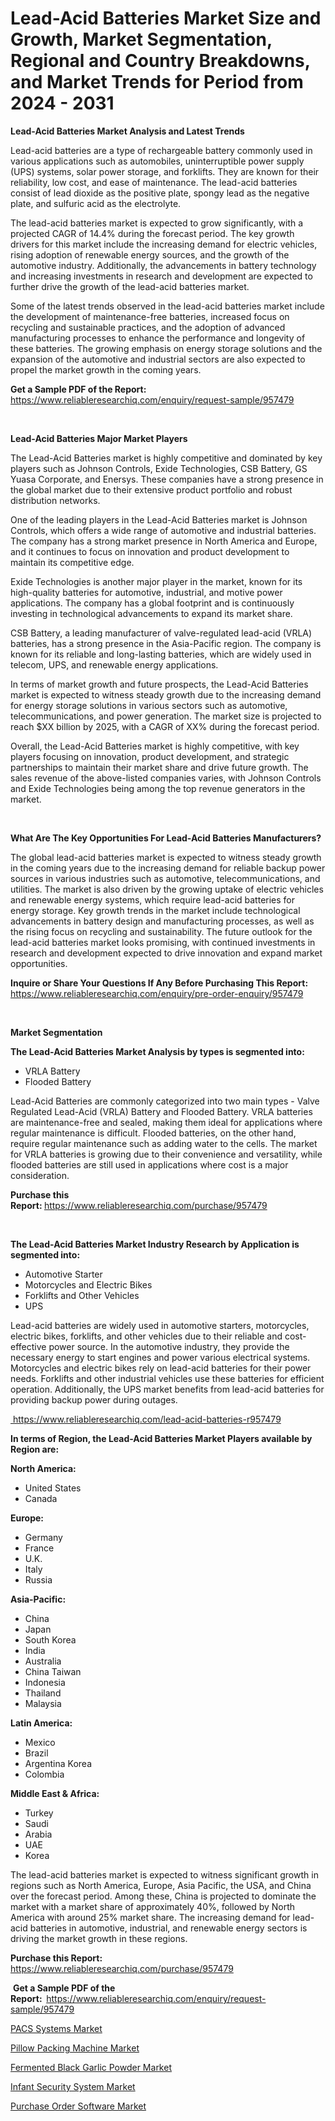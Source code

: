 <p><h1>Lead-Acid Batteries Market Size and Growth, Market Segmentation, Regional and Country Breakdowns, and Market Trends for Period from 2024 -  2031</h1></p><p><strong>Lead-Acid Batteries Market Analysis and Latest Trends</strong></p>
<p><p>Lead-acid batteries are a type of rechargeable battery commonly used in various applications such as automobiles, uninterruptible power supply (UPS) systems, solar power storage, and forklifts. They are known for their reliability, low cost, and ease of maintenance. The lead-acid batteries consist of lead dioxide as the positive plate, spongy lead as the negative plate, and sulfuric acid as the electrolyte.</p><p>The lead-acid batteries market is expected to grow significantly, with a projected CAGR of 14.4% during the forecast period. The key growth drivers for this market include the increasing demand for electric vehicles, rising adoption of renewable energy sources, and the growth of the automotive industry. Additionally, the advancements in battery technology and increasing investments in research and development are expected to further drive the growth of the lead-acid batteries market.</p><p>Some of the latest trends observed in the lead-acid batteries market include the development of maintenance-free batteries, increased focus on recycling and sustainable practices, and the adoption of advanced manufacturing processes to enhance the performance and longevity of these batteries. The growing emphasis on energy storage solutions and the expansion of the automotive and industrial sectors are also expected to propel the market growth in the coming years.</p></p>
<p><strong>Get a Sample PDF of the Report:&nbsp;</strong> <a href="https://www.reliableresearchiq.com/enquiry/request-sample/957479">https://www.reliableresearchiq.com/enquiry/request-sample/957479</a></p>
<p>&nbsp;</p>
<p><strong>Lead-Acid Batteries Major Market Players</strong></p>
<p><p>The Lead-Acid Batteries market is highly competitive and dominated by key players such as Johnson Controls, Exide Technologies, CSB Battery, GS Yuasa Corporate, and Enersys. These companies have a strong presence in the global market due to their extensive product portfolio and robust distribution networks.</p><p>One of the leading players in the Lead-Acid Batteries market is Johnson Controls, which offers a wide range of automotive and industrial batteries. The company has a strong market presence in North America and Europe, and it continues to focus on innovation and product development to maintain its competitive edge.</p><p>Exide Technologies is another major player in the market, known for its high-quality batteries for automotive, industrial, and motive power applications. The company has a global footprint and is continuously investing in technological advancements to expand its market share.</p><p>CSB Battery, a leading manufacturer of valve-regulated lead-acid (VRLA) batteries, has a strong presence in the Asia-Pacific region. The company is known for its reliable and long-lasting batteries, which are widely used in telecom, UPS, and renewable energy applications.</p><p>In terms of market growth and future prospects, the Lead-Acid Batteries market is expected to witness steady growth due to the increasing demand for energy storage solutions in various sectors such as automotive, telecommunications, and power generation. The market size is projected to reach $XX billion by 2025, with a CAGR of XX% during the forecast period.</p><p>Overall, the Lead-Acid Batteries market is highly competitive, with key players focusing on innovation, product development, and strategic partnerships to maintain their market share and drive future growth. The sales revenue of the above-listed companies varies, with Johnson Controls and Exide Technologies being among the top revenue generators in the market.</p></p>
<p>&nbsp;</p>
<p><strong>What Are The Key Opportunities For Lead-Acid Batteries Manufacturers?</strong></p>
<p><p>The global lead-acid batteries market is expected to witness steady growth in the coming years due to the increasing demand for reliable backup power sources in various industries such as automotive, telecommunications, and utilities. The market is also driven by the growing uptake of electric vehicles and renewable energy systems, which require lead-acid batteries for energy storage. Key growth trends in the market include technological advancements in battery design and manufacturing processes, as well as the rising focus on recycling and sustainability. The future outlook for the lead-acid batteries market looks promising, with continued investments in research and development expected to drive innovation and expand market opportunities.</p></p>
<p><strong>Inquire or Share Your Questions If Any Before Purchasing This Report:</strong> <a href="https://www.reliableresearchiq.com/enquiry/pre-order-enquiry/957479">https://www.reliableresearchiq.com/enquiry/pre-order-enquiry/957479</a></p>
<p>&nbsp;</p>
<p><strong>Market Segmentation</strong></p>
<p><strong>The Lead-Acid Batteries Market Analysis by types is segmented into:</strong></p>
<p><ul><li>VRLA Battery</li><li>Flooded Battery</li></ul></p>
<p><p>Lead-Acid Batteries are commonly categorized into two main types - Valve Regulated Lead-Acid (VRLA) Battery and Flooded Battery. VRLA batteries are maintenance-free and sealed, making them ideal for applications where regular maintenance is difficult. Flooded batteries, on the other hand, require regular maintenance such as adding water to the cells. The market for VRLA batteries is growing due to their convenience and versatility, while flooded batteries are still used in applications where cost is a major consideration.</p></p>
<p><strong>Purchase this Report:&nbsp;</strong><a href="https://www.reliableresearchiq.com/purchase/957479">https://www.reliableresearchiq.com/purchase/957479</a></p>
<p>&nbsp;</p>
<p><strong>The Lead-Acid Batteries Market Industry Research by Application is segmented into:</strong></p>
<p><ul><li>Automotive Starter</li><li>Motorcycles and Electric Bikes</li><li>Forklifts and Other Vehicles</li><li>UPS</li></ul></p>
<p><p>Lead-acid batteries are widely used in automotive starters, motorcycles, electric bikes, forklifts, and other vehicles due to their reliable and cost-effective power source. In the automotive industry, they provide the necessary energy to start engines and power various electrical systems. Motorcycles and electric bikes rely on lead-acid batteries for their power needs. Forklifts and other industrial vehicles use these batteries for efficient operation. Additionally, the UPS market benefits from lead-acid batteries for providing backup power during outages.</p></p>
<p><a href="https://www.reliableresearchiq.com/lead-acid-batteries-r957479">&nbsp;https://www.reliableresearchiq.com/lead-acid-batteries-r957479</a></p>
<p><strong>In terms of Region, the Lead-Acid Batteries Market Players available by Region are:</strong></p>
<p>
    <p> <strong> North America: </strong>
        <ul>
            <li>United States</li>
            <li>Canada</li>
        </ul>
        </p> 
    <p> <strong> Europe: </strong>
        <ul>
            <li>Germany</li>
            <li>France</li>
            <li>U.K.</li>
            <li>Italy</li>
            <li>Russia</li>
        </ul>
        </p> 
    <p> <strong> Asia-Pacific: </strong>
        <ul>
            <li>China</li>
            <li>Japan</li>
            <li>South Korea</li>
            <li>India</li>
            <li>Australia</li>
            <li>China Taiwan</li>
            <li>Indonesia</li>
            <li>Thailand</li>
            <li>Malaysia</li>
        </ul>
        </p> 
    <p> <strong> Latin America: </strong>
        <ul>
            <li>Mexico</li>
            <li>Brazil</li>
            <li>Argentina Korea</li>
            <li>Colombia</li>
        </ul>
        </p> 
    <p> <strong> Middle East & Africa: </strong>
        <ul>
            <li>Turkey</li>
            <li>Saudi</li>
            <li>Arabia</li>
            <li>UAE</li>
            <li>Korea</li>
        </ul>
    </p>
    </p>
<p><p>The lead-acid batteries market is expected to witness significant growth in regions such as North America, Europe, Asia Pacific, the USA, and China over the forecast period. Among these, China is projected to dominate the market with a market share of approximately 40%, followed by North America with around 25% market share. The increasing demand for lead-acid batteries in automotive, industrial, and renewable energy sectors is driving the market growth in these regions.</p></p>
<p><strong>Purchase this Report: </strong><a href="https://www.reliableresearchiq.com/purchase/957479">https://www.reliableresearchiq.com/purchase/957479</a></p>
<p>&nbsp;<strong>Get a Sample PDF of the Report:&nbsp;&nbsp;</strong><a href="https://www.reliableresearchiq.com/enquiry/request-sample/957479">https://www.reliableresearchiq.com/enquiry/request-sample/957479</a></p>
<p><strong></strong></p>
<p><p><a href="https://medium.com/@zandould67856/pacs-systems-market-essentials-key-market-players-demand-drivers-and-roi-potential-forecasted-7d2a832f8ab4">PACS Systems Market</a></p><p><a href="https://medium.com/@kelleebernier1851/pillow-packing-machine-market-size-share-analysis-growth-trends-forecasts-2024-2031-ed716327f024">Pillow Packing Machine Market</a></p><p><a href="https://medium.com/@sallyselcenk46/fermented-black-garlic-powder-market-global-market-trends-and-market-forecast-2024-2031-4d02712fe4e4">Fermented Black Garlic Powder Market</a></p><p><a href="https://medium.com/@lianapter60/booming-infant-security-system-market-sector-market-analysis-and-growth-projections-till-2031-86c984c0c0c5">Infant Security System Market</a></p><p><a href="https://medium.com/@denisolden565/purchase-order-software-market-2024-2031-industry-insights-and-investment-opportunities-678448917b17">Purchase Order Software Market</a></p></p>